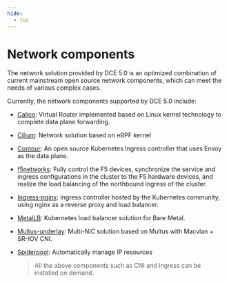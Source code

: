 ```yaml
---
hide:
  - toc
---
```


# Network components

The network solution provided by DCE 5.0 is an optimized combination of current mainstream open source network components, which can meet the needs of various complex cases.



Currently, the network components supported by DCE 5.0 include:

- [Calico](../modules/calico/what.md): Virtual Router implemented based on Linux kernel technology to complete data plane forwarding.
- [Cilium](../modules/cilium/what.md): Network solution based on eBPF kernel
- [Contour](../modules/contour/what.md): An open source Kubernetes Ingress controller that uses Envoy as the data plane.
- [f5networks](../modules/f5networks/what.md): Fully control the F5 devices, synchronize the service and ingress configurations in the cluster to the F5 hardware devices, and realize the load balancing of the northbound ingress of the cluster.
- [Ingress-nginx](../modules/ingress-nginx/what.md): Ingress controller hosted by the Kubernetes community, using nginx as a reverse proxy and load balancer.
- [MetalLB](../modules/metallb/what.md): Kubernetes load balancer solution for Bare Metal.
- [Multus-underlay](../modules/multus-underlay/what.md): Multi-NIC solution based on Multus with Macvlan + SR-IOV CNI.
- [Spiderpool](../modules/spiderpool/what.md): Automatically manage IP resources

  > All the above components such as CNI and Ingress can be installed on demand.
